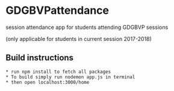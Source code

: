 # GDGBVPattendance

session attendance app for students attending GDGBVP sessions 

(only applicable for students in current session 2017-2018)

## Build instructions

```
* run npm install to fetch all packages
* To build simply run nodemon app.js in terminal
* then open localhost:3000/home
```
